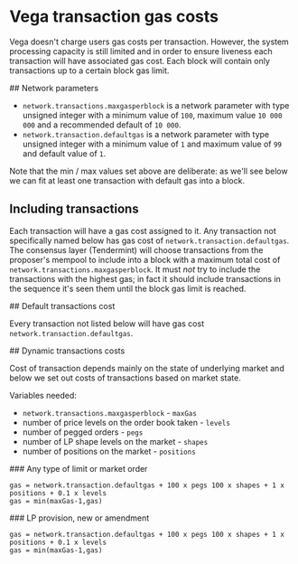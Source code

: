 # Vega transaction gas costs 

Vega doesn't charge users gas costs per transaction. 
However, the system processing capacity is still limited and in order to ensure liveness each transaction will have associated gas cost.
Each block will contain only transactions up to a certain block gas limit. 

## Network parameters

- `network.transactions.maxgasperblock` is a network parameter with type unsigned integer with a minimum value of `100`, maximum value `10 000 000` and a recommended default of `10 000`. 
- `network.transaction.defaultgas` is a network parameter with type unsigned integer with a minimum value of `1` and maximum value of `99` and default value of `1`.

Note that the min / max values set above are deliberate: as we'll see below we can fit at least one transaction with default gas into a block. 

## Including transactions 

Each transaction will have a gas cost assigned to it. Any transaction not specifically named below has gas cost of `network.transaction.defaultgas`. 
The consensus layer (Tendermint) will choose transactions from the proposer's mempool to include into a block with a maximum total cost of `network.transactions.maxgasperblock`. 
It must *not* try to include the transactions with the highest gas; in fact it should include transactions in the sequence it's seen them until the block gas limit is reached. 

## Default transactions cost

Every transaction not listed below will have gas cost `network.transaction.defaultgas`. 


## Dynamic transactions costs

Cost of transaction depends mainly on the state of underlying market and below we set out costs of transactions based on market state. 

Variables needed:
- `network.transactions.maxgasperblock` - `maxGas`
- number of price levels on the order book taken - `levels`
- number of pegged orders - `pegs`
- number of LP shape levels on the market - `shapes` 
- number of positions on the market - `positions`


### Any type of limit or market order

```
gas = network.transaction.defaultgas + 100 x pegs 100 x shapes + 1 x positions + 0.1 x levels
gas = min(maxGas-1,gas)
```

### LP provision, new or amendment

```
gas = network.transaction.defaultgas + 100 x pegs 100 x shapes + 1 x positions + 0.1 x levels
gas = min(maxGas-1,gas)
```



